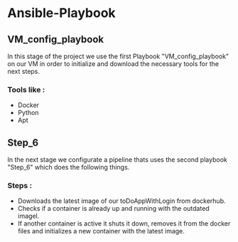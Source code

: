 # Ansible-Playbook

## VM_config_playbook

In this stage of the project we use the first Playbook "VM_config_playbook" on our VM in order to initialize and 
download the necessary tools for the next steps.

### Tools like :

- Docker
- Python
- Apt

## Step_6
In the next stage we configurate a pipeline thats uses the second playbook "Step_6" which does the following things.

### Steps : 
- Downloads the latest image of our toDoAppWithLogin from dockerhub.
- Checks if a container is already up and running with the outdated imagel.
- If another container is active it shuts it down, removes it from the docker files and initializes a new container with the latest image.



